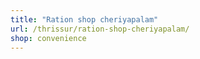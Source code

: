 ```yaml
---
title: "Ration shop cheriyapalam"
url: /thrissur/ration-shop-cheriyapalam/
shop: convenience
---
```

